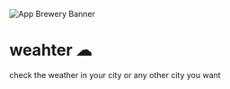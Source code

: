 ![App Brewery Banner](https://github.com/londonappbrewery/Images/blob/master/AppBreweryBanner.png)


# weahter ☁
check the weather in your city or any other city you want
